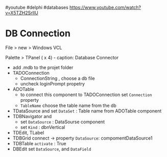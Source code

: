#youtube #delphi #databases 
https://www.youtube.com/watch?v=X5TZH2SrIlU



# DB Connection
File > new > Windows VCL

Palette > TPanel ( x 4)
	- caption: Database Connector

- add .mdb to the projet folder
- TADOConnection
	- ConnectionString , choose a db file
	- uncheck loginPrompt propetry
- ADOTable
	- to connect this component to TADOConnection set `Connection` property  
	- `TableName` choose the table name from the db
- TDataSource and set `DataSet` : Table name from ADOTable component
- TDBNavigator and
	-  set `DataSource` : DataSourse component
	- set `Kind` : dbnVertical
- TDEdit, TLabel
- TDBGrid connect -> property `DataSource`: compomentDataSource1
- TDBTable `activate` : True
- DBEdit  set `DataSource`, and `DataField`



